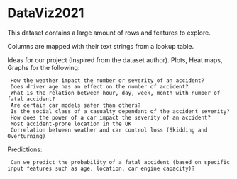 # DataViz2021

This dataset contains a large amount of rows and features to explore.

Columns are mapped with their text strings from a lookup table.

Ideas for our project (Inspired from the dataset author). Plots, Heat maps, Graphs for the following:

     How the weather impact the number or severity of an accident?
     Does driver age has an effect on the number of accident?
     What is the relation between hour, day, week, month with number of fatal accident?
     Are certain car models safer than others?
     Is the social class of a casualty dependant of the accident severity?
     How does the power of a car impact the severity of an accident? 
     Most accident-prone location in the UK
     Correlation between weather and car control loss (Skidding and Overturning)
     
Predictions:

     Can we predict the probability of a fatal accident (based on specific input features such as age, location, car engine capacity)?
     
     
